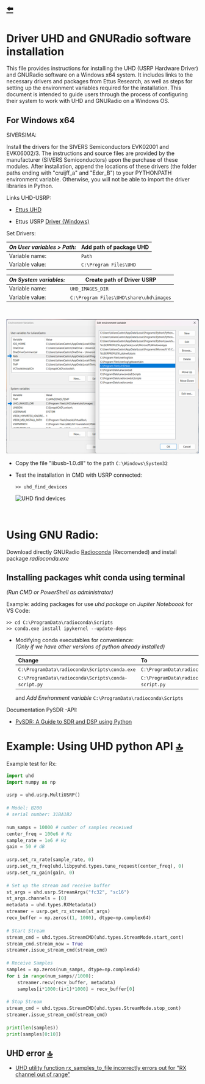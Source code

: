 ## [⬅️](https://github.com/JuliansCastro/mmWave_5G_characterization)

<!--
https://tutorialmarkdown.com/emojis
-->

# Driver UHD and GNURadio software installation

This file provides instructions for installing the UHD (USRP Hardware Driver) and GNURadio software on a Windows x64 system. It includes links to the necessary drivers and packages from Ettus Research, as well as steps for setting up the environment variables required for the installation. This document is intended to guide users through the process of configuring their system to work with UHD and GNURadio on a Windows OS.

## For Windows x64
SIVERSIMA:

Install the drivers for the SIVERS Semiconductors EVK02001 and EVK06002/3. The instructions and source files are provided by the manufacturer (SIVERS Semiconductors) upon the purchase of these modules. After installation, append the locations of these drivers (the folder paths ending with "cruijff_a" and "Eder_B") to your PYTHONPATH environment variable. Otherwise, you will not be able to import the driver libraries in Python.

Links UHD-USRP:

- [Ettus UHD](https://files.ettus.com/binaries/uhd_stable/uhd_004.006.000.000-release/4.6.0.0/Windows-10-x64/)

- Ettus USRP [Driver (Windows)](https://files.ettus.com/manual/page_transport.html#transport_usb_installwin)

Set Drivers:

|*On User variables > Path:*|Add path of package UHD|
|-|-|
|Variable name:| `Path`|
|Variable value:| `C:\Program Files\UHD`|

|*On System variables:*|Create path of Driver USRP|
|-|-|
|Variable name:| `UHD_IMAGES_DIR`|
|Variable value:| `C:\Program Files\UHD\share\uhd\images`|

<br>

![Example set path](/Docs/imgs/image_path.png)

- Copy the file "libusb-1.0.dll" to the path
```C:\Windows\System32```

- Test the installation in CMD with USRP connected:

    ```
    >> uhd_find_devices
    ```

    ![UHD find devices](/Docs/imgs/cmd_uhd_find_devices.png)

<br>

# Using GNU Radio:<br>

Download directly GNURadio [Radioconda](https://wiki.gnuradio.org/index.php/InstallingGR) (Recomended) and install  package <i>radioconda.exe</i>

## Installing packages whit conda using terminal

*(Run CMD or PowerShell as administrator)* <br>

Example: adding packages for use <i>uhd package</i> on <i> Jupiter Noteboook </i> for VS Code:

```
>> cd C:\ProgramData\radioconda\Scripts
>> conda.exe install ipykernel --update-deps
```

- Modifying conda executables for convenience:<br>
*(Only if we have other versions of python already installed)*

    |Change| To|
    |-|-|
    |`C:\ProgramData\radioconda\Scripts\conda.exe`|`C:\ProgramData\radioconda\Scripts\radioconda.exe`|
    |`C:\ProgramData\radioconda\Scripts\conda-script.py`|`C:\ProgramData\radioconda\Scripts\radioconda-script.py`|
    and <i>Add Environment variable</i> `C:\ProgramData\radioconda\Scripts`

<!-- ## Linux Ubuntu 22 -->
Documentation PySDR -API:

- [PySDR: A Guide to SDR and DSP using Python](https://pysdr.org/content/usrp.html)

# Example: Using UHD python API [🔝](#driver-uhd-and-gnuradio-software-installation)

Example test for Rx:

```python
import uhd
import numpy as np

usrp = uhd.usrp.MultiUSRP()

# Model: B200
# serial number: 31BA1B2

num_samps = 10000 # number of samples received
center_freq = 100e6 # Hz
sample_rate = 1e6 # Hz
gain = 50 # dB

usrp.set_rx_rate(sample_rate, 0)
usrp.set_rx_freq(uhd.libpyuhd.types.tune_request(center_freq), 0)
usrp.set_rx_gain(gain, 0)

# Set up the stream and receive buffer
st_args = uhd.usrp.StreamArgs("fc32", "sc16")
st_args.channels = [0]
metadata = uhd.types.RXMetadata()
streamer = usrp.get_rx_stream(st_args)
recv_buffer = np.zeros((1, 1000), dtype=np.complex64)

# Start Stream
stream_cmd = uhd.types.StreamCMD(uhd.types.StreamMode.start_cont)
stream_cmd.stream_now = True
streamer.issue_stream_cmd(stream_cmd)

# Receive Samples
samples = np.zeros(num_samps, dtype=np.complex64)
for i in range(num_samps//1000):
    streamer.recv(recv_buffer, metadata)
    samples[i*1000:(i+1)*1000] = recv_buffer[0]

# Stop Stream
stream_cmd = uhd.types.StreamCMD(uhd.types.StreamMode.stop_cont)
streamer.issue_stream_cmd(stream_cmd)

print(len(samples))
print(samples[0:10])
```

## UHD error [🔝](#driver-uhd-and-gnuradio-software-installation)

- [UHD utility function rx_samples_to_file incorrectly errors out for "RX channel out of range"](https://github.com/EttusResearch/uhd/issues/723)
